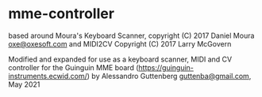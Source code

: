 # mme-controller

based around Moura's Keyboard Scanner, copyright (C) 2017 Daniel Moura <oxe@oxesoft.com> and 
MIDI2CV Copyright (C) 2017  Larry McGovern

Modified and expanded for use as a keyboard scanner, MIDI and CV controller for the Guinguin MME board (https://guinguin-instruments.ecwid.com/) by Alessandro Guttenberg <guttenba@gmail.com>, May 2021
